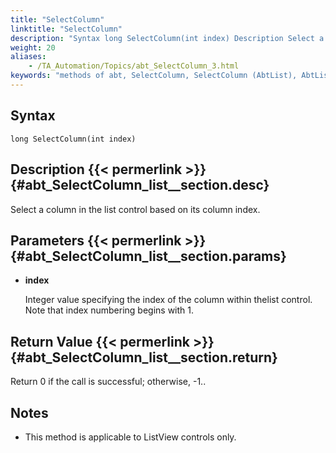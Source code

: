 ```yaml
--- 
title: "SelectColumn"
linktitle: "SelectColumn"
description: "Syntax long SelectColumn(int index) Description Select a column in the list control based on its column index. Parameters index Integer value specifying the index of the column within the list ..."
weight: 20
aliases: 
    - /TA_Automation/Topics/abt_SelectColumn_3.html
keywords: "methods of abt, SelectColumn, SelectColumn (AbtList), AbtList, selectcolumn, abt selectcolumn, select column by index, select column"
---
```


## Syntax

`long SelectColumn(int index)`

## Description {{< permerlink >}} {#abt_SelectColumn_list__section.desc} 

Select a column in the list control based on its column index.

## Parameters {{< permerlink >}} {#abt_SelectColumn_list__section.params} 

-   **index**

    Integer value specifying the index of the column within thelist control. Note that index numbering begins with 1.


## Return Value {{< permerlink >}} {#abt_SelectColumn_list__section.return} 

Return 0 if the call is successful; otherwise, -1..

## Notes

-   This method is applicable to ListView controls only.





